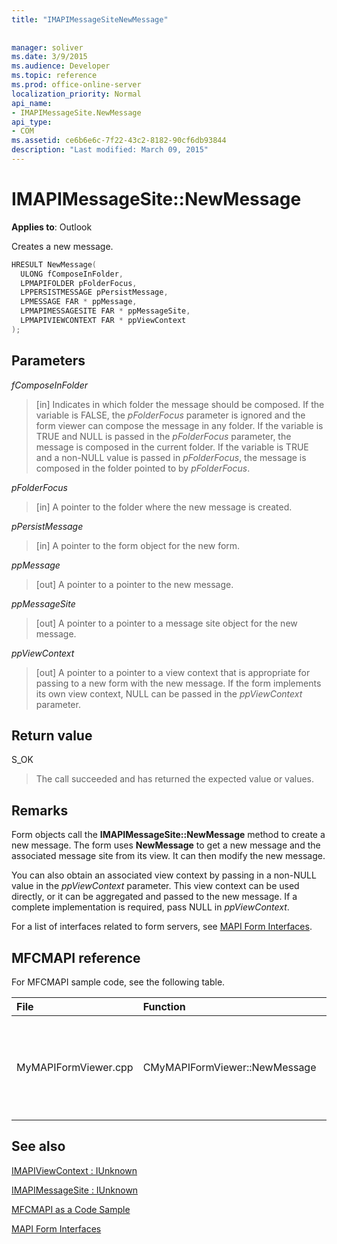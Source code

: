```yaml
---
title: "IMAPIMessageSiteNewMessage"
 
 
manager: soliver
ms.date: 3/9/2015
ms.audience: Developer
ms.topic: reference
ms.prod: office-online-server
localization_priority: Normal
api_name:
- IMAPIMessageSite.NewMessage
api_type:
- COM
ms.assetid: ce6b6e6c-7f22-43c2-8182-90cf6db93844
description: "Last modified: March 09, 2015"
---
```


# IMAPIMessageSite::NewMessage

  
  
**Applies to**: Outlook 
  
Creates a new message.
  
```cpp
HRESULT NewMessage(
  ULONG fComposeInFolder,
  LPMAPIFOLDER pFolderFocus,
  LPPERSISTMESSAGE pPersistMessage,
  LPMESSAGE FAR * ppMessage,
  LPMAPIMESSAGESITE FAR * ppMessageSite,
  LPMAPIVIEWCONTEXT FAR * ppViewContext
);
```

## Parameters

 _fComposeInFolder_
  
> [in] Indicates in which folder the message should be composed. If the variable is FALSE, the  _pFolderFocus_ parameter is ignored and the form viewer can compose the message in any folder. If the variable is TRUE and NULL is passed in the  _pFolderFocus_ parameter, the message is composed in the current folder. If the variable is TRUE and a non-NULL value is passed in  _pFolderFocus_, the message is composed in the folder pointed to by  _pFolderFocus_.
    
 _pFolderFocus_
  
> [in] A pointer to the folder where the new message is created.
    
 _pPersistMessage_
  
> [in] A pointer to the form object for the new form.
    
 _ppMessage_
  
> [out] A pointer to a pointer to the new message.
    
 _ppMessageSite_
  
> [out] A pointer to a pointer to a message site object for the new message.
    
 _ppViewContext_
  
> [out] A pointer to a pointer to a view context that is appropriate for passing to a new form with the new message. If the form implements its own view context, NULL can be passed in the  _ppViewContext_ parameter. 
    
## Return value

S_OK 
  
> The call succeeded and has returned the expected value or values.
    
## Remarks

Form objects call the **IMAPIMessageSite::NewMessage** method to create a new message. The form uses **NewMessage** to get a new message and the associated message site from its view. It can then modify the new message. 
  
You can also obtain an associated view context by passing in a non-NULL value in the  _ppViewContext_ parameter. This view context can be used directly, or it can be aggregated and passed to the new message. If a complete implementation is required, pass NULL in  _ppViewContext_.
  
For a list of interfaces related to form servers, see [MAPI Form Interfaces](mapi-form-interfaces.md).
  
## MFCMAPI reference

For MFCMAPI sample code, see the following table.
  
|**File**|**Function**|**Comment**|
|:-----|:-----|:-----|
|MyMAPIFormViewer.cpp  <br/> |CMyMAPIFormViewer::NewMessage  <br/> |MFCMAPI uses the **IMAPIMessageSite::NewMessage** method to create a new message, instantiate a new form viewer, and call **SetPersist** to set the message on the form viewer. Finally, it returns the form viewer as the message site.  <br/> |
   
## See also



[IMAPIViewContext : IUnknown](imapiviewcontextiunknown.md)
  
[IMAPIMessageSite : IUnknown](imapimessagesiteiunknown.md)


[MFCMAPI as a Code Sample](mfcmapi-as-a-code-sample.md)
  
[MAPI Form Interfaces](mapi-form-interfaces.md)


